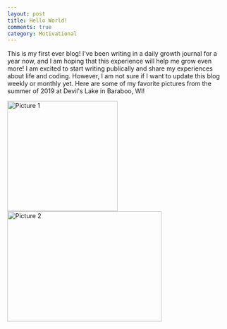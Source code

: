 ```yaml
---
layout: post
title: Hello World!
comments: true
category: Motivational
---
```


This is my first ever blog! I've been writing in a daily growth journal for a year now, and I am hoping that this experience will help me grow even more! I am excited to start writing publically and share my experiences about life and coding. However, I am not sure if I want to update this blog weekly or monthly yet. Here are some of my favorite pictures from the summer of 2019 at Devil's Lake in Baraboo, WI!

<img src="https://lh3.googleusercontent.com/k5k6RMlQUGZQtxqWK0Ku6A3sT86cQA92JKMRInEOiYsDU6Zu9GwA1uQS5-Cd_MJJcOlP1CXLNg6nq0ZrC7mH7nLvfBe4wlBrQSN1L2_uZrzFUc_jxm_KOlrPJ4cCDTLPl-IYvJrjQqXkMy9PcF91_M4p5mL2GO8LGQgCDvs-w-7UveV4UdFuSYPiQ1yBiYw3339WVDnV7g0kQjQRTUHpYuFeSs7Z9TYXMEjdhy6diyDLp_-NTE0EQgUEDnVhlUlxjal-aXmxiNlaYGNZ9mLZA-hGbKQmtX5ko2G07yGUCfzBpFi5OxLO1mfbY_W33OUrHX44RHgp5fjx8Ka56vYXyb9OOnJRtHr4kbr5cUQIJzO4Ji78NLV5Ns_Q9v1Fn3GNtTF8BNcNnUi8d7k9YcSgFzVJHGKjvjwS3SQkT3VpC_lzrPN5KOqfC9Eq8bcCjvgOdHDat7z3AVXpBe_8Qnfhu6dGyV_3aObv2W89U75fRmgPOx2vGrubqMqSm9YzDwjivSO-H07I8ZjiuJfXdSEANGAwAm6R9sCVWhXIOlfROJR2DoExAFQabe7MQZF6dpDOvnO2Fo-vmj6a6dxaFXrBovEYCEGsWbPnhdf9lOKzeYKUAeg-wA-_BV4Q-aIuDPjAICdiPthBvVE44UNnBmL335jpKNAF0PBOiYBy4UkJpcXWK6Zi8KQFXN8=s625-no" alt="Picture 1" width="250" height="250"/>

<img src="https://lh3.googleusercontent.com/q5ZHCZepiQcwkAwKpy1c50YrVpN-aEG2UTYrfS_vAkcYodjQ8xa-Rk7x9QVQ9F2eGq-mPJ2INn4b_rmSNyGXqHDMOKB68EwzVnxK1QtrtpAJ8OXB9tc5J_TVEAnWTIV7y2F5YlhIJMWsPEhX4T_GK_j3GPfr4bSIjPvBUSjZ49H0Ay893fg_XCIxJXpWksZO5j_sWf-8ORJ926kf_uShvT1jhVFfqVkv_uG8EaX0-3XWfxCg3ZzmdlbYSM49LllIgSKvo4Ky8DVJxKhx9paaKB1b242il3BEDDWl00PFdXKrb8_w6LHatNZ_kkuRLdnVdukuGMwqmWbaooOIRD0t9a9d1XDaoYi8xiIkqFEOvfIPAfBbL9ju1vJXXzsNaKuUrJNxB_wNh3AHhLPdW5Z4mz7flTLksqFH5J72XMxBpOUxDcekqGhT7BKRcwSSp_bM4Pey3mMrFypmpCeKqeI_2eAmPYsRPfJ_o0vz68mtkuKowY47t-dfGSYxbPbfJzV05xWvhWDbDcfdNaZkeXUem-qWzo6_XaQiTjdAYYVZmQpJCHq-t6YGZgvNlkutYMI-YqqzFXMRSwiHHF02HFIY8cguIPvR92o6SJX4O2PEaj3YM0HFF6aUaQTkKJ2wehcD15v_CqR7_sVrEkMKHm5yTu_PHhM00TmFZmQjxdwYfRkUIcetNJQ7-FI=w834-h625-no" alt="Picture 2" width="350" height="250"/>